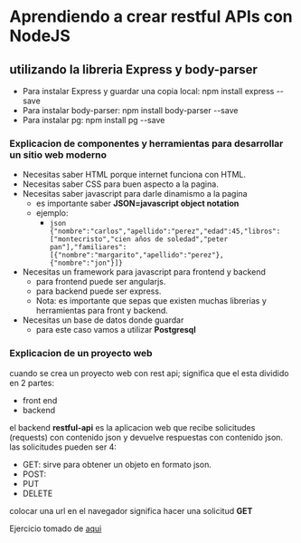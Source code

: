 # Aprendiendo a crear restful APIs con **NodeJS**
## utilizando la libreria **Express** y **body-parser**

- Para instalar Express y guardar una copia local: npm install express --save
- Para instalar body-parser: npm install body-parser --save
- Para instalar pg: npm install pg --save


### Explicacion de componentes y herramientas para desarrollar un sitio web moderno
- Necesitas saber HTML porque internet funciona con HTML.
- Necesitas saber CSS para buen aspecto a la pagina.
- Necesitas saber javascript para darle dinamismo a la pagina
  - es importante saber **JSON=javascript object notation**
  - ejemplo:
    - ```json {"nombre":"carlos","apellido":"perez","edad":45,"libros":["montecristo","cien años de soledad","peter pan"],"familiares":[{"nombre":"margarito","apellido":"perez"},{"nombre":"jon"}]} ```
- Necesitas un framework para javascript para frontend y backend
  - para frontend puede ser angularjs.
  - para backend puede ser express.
  - Nota: es importante que sepas que existen muchas librerias y herramientas para front y backend.
- Necesitas un base de datos donde guardar
  - para este caso vamos a utilizar **Postgresql**

### Explicacion de un proyecto web
cuando se crea un proyecto web con rest api; significa que el esta dividido en 2 partes:
- front end
- backend

el backend **restful-api** es la aplicacion web que recibe solicitudes (requests) con contenido json y devuelve respuestas con contenido json. las solicitudes pueden ser 4:
- GET: sirve para obtener un objeto en formato json.
- POST: 
- PUT
- DELETE

colocar una url en el navegador significa hacer una solicitud **GET**


Ejercicio tomado de [aqui](https://medium.com/@asfo/desarrollando-una-sencilla-api-rest-con-nodejs-y-express-cab0813f7e4b)